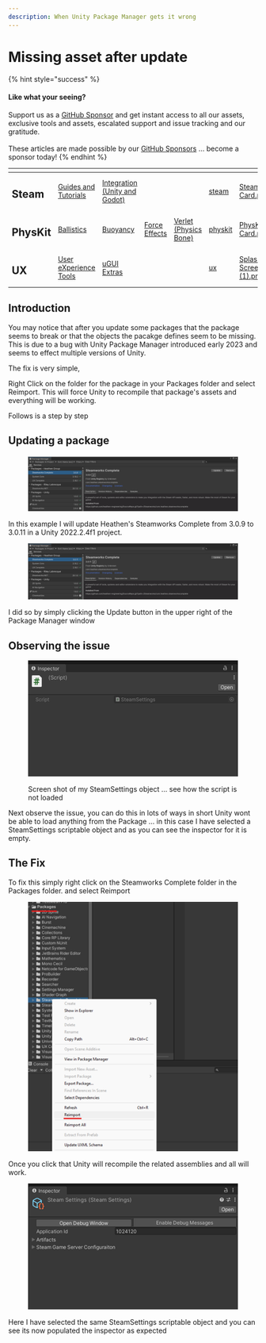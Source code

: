 ```yaml
---
description: When Unity Package Manager gets it wrong
---
```


# Missing asset after update

{% hint style="success" %}
#### Like what your seeing?

Support us as a [GitHub Sponsor](../../../become-a-sponsor/) and get instant access to all our assets, exclusive tools and assets, escalated support and issue tracking and our gratitude.\
\
These articles are made possible by our [GitHub Sponsors](../../../become-a-sponsor/) ... become a sponsor today!
{% endhint %}

<table data-view="cards"><thead><tr><th></th><th></th><th></th><th></th><th></th><th data-hidden data-card-target data-type="content-ref"></th><th data-hidden data-card-cover data-type="files"></th></tr></thead><tbody><tr><td><h2>Steam</h2></td><td><a href="../../steam/">Guides and Tutorials</a></td><td><a href="../../../assets/steamworks/">Integration (Unity and Godot)</a></td><td></td><td></td><td><a href="../../steam/">steam</a></td><td><a href="../../../.gitbook/assets/Steamworks Card.png">Steamworks Card.png</a></td></tr><tr><td><h2>PhysKit</h2></td><td><a href="../../../assets/physkit/learning/sample-scenes/1-ballistic-basics.md">Ballistics</a></td><td><a href="../../../assets/physkit/learning/sample-scenes/1-buoyancy-example.md">Buoyancy</a></td><td><a href="../../../assets/physkit/learning/sample-scenes/1-force-effect-fields.md">Force Effects</a></td><td><a href="../../../assets/physkit/learning/sample-scenes/2-verlet-spring-skinned-mesh.md">Verlet (Physics Bone)</a></td><td><a href="../../../assets/physkit/">physkit</a></td><td><a href="../../../.gitbook/assets/PhysKit Card.png">PhysKit Card.png</a></td></tr><tr><td><h2>UX</h2></td><td><a href="../../../assets/ux/learning/core-concepts/">User eXperience Tools</a></td><td><a href="../../../assets/ux/learning/ugui-extras/">uGUI Extras</a></td><td></td><td></td><td><a href="../../../assets/ux/">ux</a></td><td><a href="../../../.gitbook/assets/Splash Screen (1).png">Splash Screen (1).png</a></td></tr></tbody></table>

## Introduction

You may notice that after you update some packages that the package seems to break or that the objects the pacakge defines seem to be missing. This is due to a bug with Unity Package Manager introduced early 2023 and seems to effect multiple versions of Unity.

The fix is very simple,

Right Click on the folder for the package in your Packages folder and select Reimport. This will force Unity to recompile that package's assets and everything will be working.

Follows is a step by step

## Updating a package

<figure><img src="../../../.gitbook/assets/image (2).png" alt=""><figcaption></figcaption></figure>

In this example I will update Heathen's Steamworks Complete from 3.0.9 to 3.0.11 in a Unity 2022.2.4f1 project.

<figure><img src="../../../.gitbook/assets/image (1).png" alt=""><figcaption></figcaption></figure>

I did so by simply clicking the Update button in the upper right of the Package Manager window

## Observing the issue

<figure><img src="../../../.gitbook/assets/image (4) (5).png" alt=""><figcaption><p>Screen shot of my SteamSettings object ... see how the script is not loaded</p></figcaption></figure>

Next observe the issue, you can do this in lots of ways in short Unity wont be able to load anything from the Package ... in this case I have selected a SteamSettings scriptable object and as you can see the inspector for it is empty.

## The Fix

To fix this simply right click on the Steamworks Complete folder in the Packages folder. and select Reimport

<figure><img src="../../../.gitbook/assets/image (5).png" alt=""><figcaption></figcaption></figure>

Once you click that Unity will recompile the related assemblies and all will work.

<figure><img src="../../../.gitbook/assets/image.png" alt=""><figcaption></figcaption></figure>

Here I have selected the same SteamSettings scriptable object and you can see its now populated the inspector as expected
